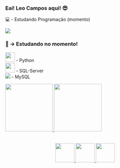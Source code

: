 <h3>Eai! Leo Campos aqui! 😎</h3>
<p>💻 - Estudando Programação (momento)</p>

<a href="https://www.linkedin.com/in/leonardo-campos-bb746015b/">
<img src="https://img.shields.io/badge/LinkedIn-0077B5?style=for-the-badge&logo=linkedin&logoColor=white">
</a>

<h3>📘 → Estudando no momento!</h3>
<p>

<img width="30em" src="https://cdn.jsdelivr.net/gh/devicons/devicon/icons/python/python-original.svg" /> - Python <br>
<img width="30em" src="https://cdn.jsdelivr.net/gh/devicons/devicon/icons/microsoftsqlserver/microsoftsqlserver-plain-wordmark.svg" /> - SQL-Server <br>
<img src="https://cdn.jsdelivr.net/gh/devicons/devicon/icons/mysql/mysql-original-wordmark.svg" /> - MySQL <br>


</p>

<div align="start">
  <a href="https://github.com/rafaballerini">
  <img height="150em" src="https://github-readme-stats.vercel.app/api?username=CamposLeo95&show_icons=true&theme=merko&include_all_commits=true&count_private=true"/>
  <img height="150em" src="https://github-readme-stats.vercel.app/api/top-langs/?username=camposleo95&layout=compact&langs_count=7&theme=merko"/>
</div>
<br/><br/>

<div align="center">
  
<img width="60em" src="https://cdn.jsdelivr.net/gh/devicons/devicon/icons/microsoftsqlserver/microsoftsqlserver-plain-wordmark.svg" />
<img width="60em" src="https://cdn.jsdelivr.net/gh/devicons/devicon/icons/python/python-original.svg" />
<img width="60em" src="https://cdn.jsdelivr.net/gh/devicons/devicon/icons/mysql/mysql-original-wordmark.svg" />
          
</div>




